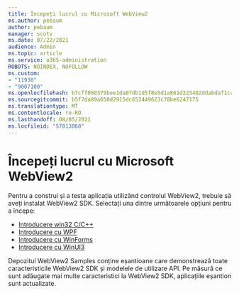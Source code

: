 ```yaml
---
title: Începeți lucrul cu Microsoft WebView2
ms.author: pebaum
author: pebaum
manager: scotv
ms.date: 07/22/2021
audience: Admin
ms.topic: article
ms.service: o365-administration
ROBOTS: NOINDEX, NOFOLLOW
ms.custom:
- "11938"
- "9007100"
ms.openlocfilehash: b7cff060379bee1da07db1d5f8e5d1a861d223482ddabdaf1ca086d1a9be67f4
ms.sourcegitcommit: b5f7da89a650d2915dc652449623c78be6247175
ms.translationtype: MT
ms.contentlocale: ro-RO
ms.lasthandoff: 08/05/2021
ms.locfileid: "57813068"
---
```

# <a name="get-started-with-microsoft-webview2"></a>Începeți lucrul cu Microsoft WebView2

Pentru a construi și a testa aplicația utilizând controlul WebView2, trebuie să aveți instalat WebView2 SDK. Selectați una dintre următoarele opțiuni pentru a începe:

- [Introducere win32 C/C++](/microsoft-edge/webview2/get-started/win32)
- [Introducere cu WPF](/microsoft-edge/webview2/get-started/wpf)
- [Introducere cu WinForms](/microsoft-edge/webview2/get-started/winforms)
- [Introducere cu WinUI3](/microsoft-edge/webview2/get-started/winui)

Depozitul WebView2 Samples conține eșantioane care demonstrează toate caracteristicile WebView2 SDK și modelele de utilizare API. Pe măsură ce sunt adăugate mai multe caracteristici la WebView2 SDK, aplicațiile eșantion sunt actualizate.

